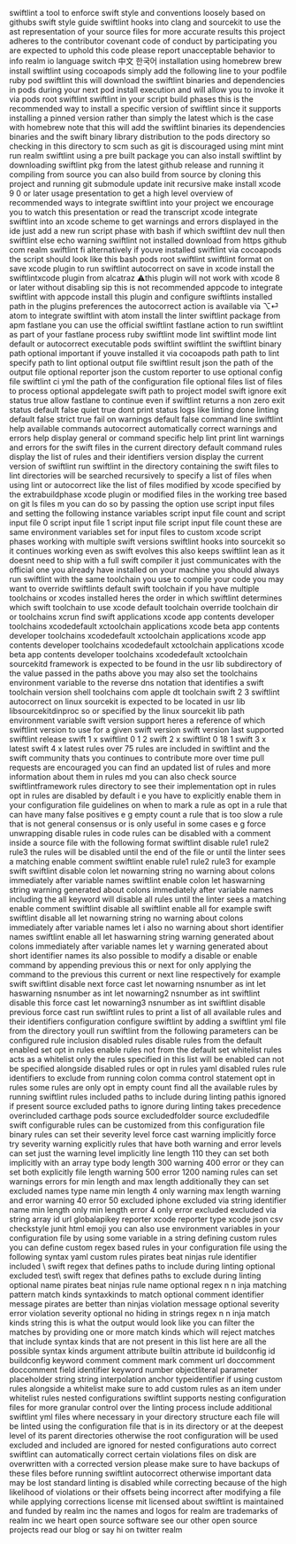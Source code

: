 swiftlint a tool to enforce swift style and conventions loosely based on githubs swift style guide swiftlint hooks into clang and sourcekit to use the ast representation of your source files for more accurate results this project adheres to the contributor covenant code of conduct by participating you are expected to uphold this code please report unacceptable behavior to info realm io language switch 中文 한국어 installation using homebrew brew install swiftlint using cocoapods simply add the following line to your podfile ruby pod swiftlint this will download the swiftlint binaries and dependencies in pods during your next pod install execution and will allow you to invoke it via pods root swiftlint swiftlint in your script build phases this is the recommended way to install a specific version of swiftlint since it supports installing a pinned version rather than simply the latest which is the case with homebrew note that this will add the swiftlint binaries its dependencies binaries and the swift binary library distribution to the pods directory so checking in this directory to scm such as git is discouraged using mint mint run realm swiftlint using a pre built package you can also install swiftlint by downloading swiftlint pkg from the latest github release and running it compiling from source you can also build from source by cloning this project and running git submodule update init recursive make install xcode 9 0 or later usage presentation to get a high level overview of recommended ways to integrate swiftlint into your project we encourage you to watch this presentation or read the transcript xcode integrate swiftlint into an xcode scheme to get warnings and errors displayed in the ide just add a new run script phase with bash if which swiftlint dev null then swiftlint else echo warning swiftlint not installed download from https github com realm swiftlint fi alternatively if youve installed swiftlint via cocoapods the script should look like this bash pods root swiftlint swiftlint format on save xcode plugin to run swiftlint autocorrect on save in xcode install the swiftlintxcode plugin from alcatraz ⚠️this plugin will not work with xcode 8 or later without disabling sip this is not recommended appcode to integrate swiftlint with appcode install this plugin and configure swiftlints installed path in the plugins preferences the autocorrect action is available via ⌥⏎ atom to integrate swiftlint with atom install the linter swiftlint package from apm fastlane you can use the official swiftlint fastlane action to run swiftlint as part of your fastlane process ruby swiftlint mode lint swiftlint mode lint default or autocorrect executable pods swiftlint swiftlint the swiftlint binary path optional important if youve installed it via cocoapods path path to lint specify path to lint optional output file swiftlint result json the path of the output file optional reporter json the custom reporter to use optional config file swiftlint ci yml the path of the configuration file optional files list of files to process optional appdelegate swift path to project model swift ignore exit status true allow fastlane to continue even if swiftlint returns a non zero exit status default false quiet true dont print status logs like linting done linting default false strict true fail on warnings default false command line swiftlint help available commands autocorrect automatically correct warnings and errors help display general or command specific help lint print lint warnings and errors for the swift files in the current directory default command rules display the list of rules and their identifiers version display the current version of swiftlint run swiftlint in the directory containing the swift files to lint directories will be searched recursively to specify a list of files when using lint or autocorrect like the list of files modified by xcode specified by the extrabuildphase xcode plugin or modified files in the working tree based on git ls files m you can do so by passing the option use script input files and setting the following instance variables script input file count and script input file 0 script input file 1 script input file script input file count these are same environment variables set for input files to custom xcode script phases working with multiple swift versions swiftlint hooks into sourcekit so it continues working even as swift evolves this also keeps swiftlint lean as it doesnt need to ship with a full swift compiler it just communicates with the official one you already have installed on your machine you should always run swiftlint with the same toolchain you use to compile your code you may want to override swiftlints default swift toolchain if you have multiple toolchains or xcodes installed heres the order in which swiftlint determines which swift toolchain to use xcode default toolchain override toolchain dir or toolchains xcrun find swift applications xcode app contents developer toolchains xcodedefault xctoolchain applications xcode beta app contents developer toolchains xcodedefault xctoolchain applications xcode app contents developer toolchains xcodedefault xctoolchain applications xcode beta app contents developer toolchains xcodedefault xctoolchain sourcekitd framework is expected to be found in the usr lib subdirectory of the value passed in the paths above you may also set the toolchains environment variable to the reverse dns notation that identifies a swift toolchain version shell toolchains com apple dt toolchain swift 2 3 swiftlint autocorrect on linux sourcekit is expected to be located in usr lib libsourcekitdinproc so or specified by the linux sourcekit lib path environment variable swift version support heres a reference of which swiftlint version to use for a given swift version swift version last supported swiftlint release swift 1 x swiftlint 0 1 2 swift 2 x swiftlint 0 18 1 swift 3 x latest swift 4 x latest rules over 75 rules are included in swiftlint and the swift community thats you continues to contribute more over time pull requests are encouraged you can find an updated list of rules and more information about them in rules md you can also check source swiftlintframework rules directory to see their implementation opt in rules opt in rules are disabled by default i e you have to explicitly enable them in your configuration file guidelines on when to mark a rule as opt in a rule that can have many false positives e g empty count a rule that is too slow a rule that is not general consensus or is only useful in some cases e g force unwrapping disable rules in code rules can be disabled with a comment inside a source file with the following format swiftlint disable rule1 rule2 rule3 the rules will be disabled until the end of the file or until the linter sees a matching enable comment swiftlint enable rule1 rule2 rule3 for example swift swiftlint disable colon let nowarning string no warning about colons immediately after variable names swiftlint enable colon let haswarning string warning generated about colons immediately after variable names including the all keyword will disable all rules until the linter sees a matching enable comment swiftlint disable all swiftlint enable all for example swift swiftlint disable all let nowarning string no warning about colons immediately after variable names let i also no warning about short identifier names swiftlint enable all let haswarning string warning generated about colons immediately after variable names let y warning generated about short identifier names its also possible to modify a disable or enable command by appending previous this or next for only applying the command to the previous this current or next line respectively for example swift swiftlint disable next force cast let nowarning nsnumber as int let haswarning nsnumber as int let nowarning2 nsnumber as int swiftlint disable this force cast let nowarning3 nsnumber as int swiftlint disable previous force cast run swiftlint rules to print a list of all available rules and their identifiers configuration configure swiftlint by adding a swiftlint yml file from the directory youll run swiftlint from the following parameters can be configured rule inclusion disabled rules disable rules from the default enabled set opt in rules enable rules not from the default set whitelist rules acts as a whitelist only the rules specified in this list will be enabled can not be specified alongside disabled rules or opt in rules yaml disabled rules rule identifiers to exclude from running colon comma control statement opt in rules some rules are only opt in empty count find all the available rules by running swiftlint rules included paths to include during linting pathis ignored if present source excluded paths to ignore during linting takes precedence overincluded carthage pods source excludedfolder source excludedfile swift configurable rules can be customized from this configuration file binary rules can set their severity level force cast warning implicitly force try severity warning explicitly rules that have both warning and error levels can set just the warning level implicitly line length 110 they can set both implicitly with an array type body length 300 warning 400 error or they can set both explicitly file length warning 500 error 1200 naming rules can set warnings errors for min length and max length additionally they can set excluded names type name min length 4 only warning max length warning and error warning 40 error 50 excluded iphone excluded via string identifier name min length only min length error 4 only error excluded excluded via string array id url globalapikey reporter xcode reporter type xcode json csv checkstyle junit html emoji you can also use environment variables in your configuration file by using some variable in a string defining custom rules you can define custom regex based rules in your configuration file using the following syntax yaml custom rules pirates beat ninjas rule identifier included \\ swift regex that defines paths to include during linting optional excluded test\\ swift regex that defines paths to exclude during linting optional name pirates beat ninjas rule name optional regex n n inja matching pattern match kinds syntaxkinds to match optional comment identifier message pirates are better than ninjas violation message optional severity error violation severity optional no hiding in strings regex n n inja match kinds string this is what the output would look like you can filter the matches by providing one or more match kinds which will reject matches that include syntax kinds that are not present in this list here are all the possible syntax kinds argument attribute builtin attribute id buildconfig id buildconfig keyword comment comment mark comment url doccomment doccomment field identifier keyword number objectliteral parameter placeholder string string interpolation anchor typeidentifier if using custom rules alongside a whitelist make sure to add custom rules as an item under whitelist rules nested configurations swiftlint supports nesting configuration files for more granular control over the linting process include additional swiftlint yml files where necessary in your directory structure each file will be linted using the configuration file that is in its directory or at the deepest level of its parent directories otherwise the root configuration will be used excluded and included are ignored for nested configurations auto correct swiftlint can automatically correct certain violations files on disk are overwritten with a corrected version please make sure to have backups of these files before running swiftlint autocorrect otherwise important data may be lost standard linting is disabled while correcting because of the high likelihood of violations or their offsets being incorrect after modifying a file while applying corrections license mit licensed about swiftlint is maintained and funded by realm inc the names and logos for realm are trademarks of realm inc we heart open source software see our other open source projects read our blog or say hi on twitter realm